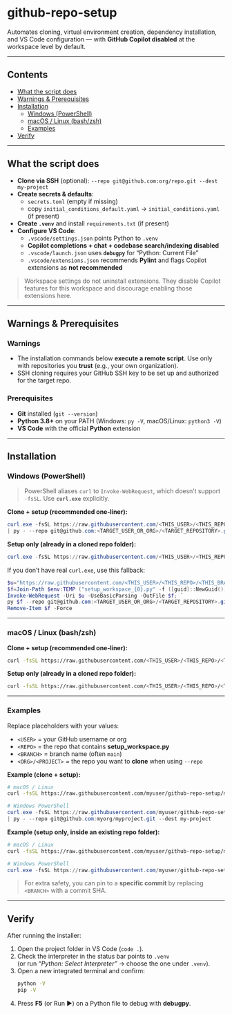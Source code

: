 # github-repo-setup

Automates cloning, virtual environment creation, dependency installation, and VS Code configuration — with **GitHub Copilot disabled** at the workspace level by default.

---

## Contents

- [What the script does](#what-the-script-does)
- [Warnings & Prerequisites](#warnings--prerequisites)
- [Installation](#installation)
  - [Windows (PowerShell)](#windows-powershell)
  - [macOS / Linux (bash/zsh)](#macos--linux-bashzsh)
  - [Examples](#examples)
- [Verify](#verify)

---

## What the script does

- **Clone via SSH** (optional): `--repo git@github.com:org/repo.git --dest my-project`
- **Create secrets & defaults**:
  - `secrets.toml` (empty if missing)
  - copy `initial_conditions_default.yaml` → `initial_conditions.yaml` (if present)
- **Create `.venv`** and install `requirements.txt` (if present)
- **Configure VS Code**:
  - `.vscode/settings.json` points Python to `.venv`
  - **Copilot completions + chat + codebase search/indexing disabled**
  - `.vscode/launch.json` uses **`debugpy`** for “Python: Current File”
  - `.vscode/extensions.json` recommends **Pylint** and flags Copilot extensions as **not recommended**

> Workspace settings do not uninstall extensions. They disable Copilot features for this workspace and discourage enabling those extensions here.

---

## Warnings & Prerequisites

### Warnings
- The installation commands below **execute a remote script**. Use only with repositories you **trust** (e.g., your own organization).
- SSH cloning requires your GitHub SSH key to be set up and authorized for the target repo.

### Prerequisites
- **Git** installed (`git --version`)
- **Python 3.8+** on your PATH (Windows: `py -V`, macOS/Linux: `python3 -V`)
- **VS Code** with the official **Python** extension

---

## Installation

### Windows (PowerShell)

> PowerShell aliases `curl` to `Invoke-WebRequest`, which doesn’t support `-fsSL`. Use **`curl.exe`** explicitly.

**Clone + setup (recommended one‑liner):**
```powershell
curl.exe -fsSL https://raw.githubusercontent.com/<THIS_USER>/<THIS_REPO>/<THIS_BRANCH>/setup_workspace.py `
| py - --repo git@github.com:<TARGET_USER_OR_ORG>/<TARGET_REPOSITORY>.git --dest my-project
```

**Setup only (already in a cloned repo folder):**
```powershell
curl.exe -fsSL https://raw.githubusercontent.com/<THIS_USER>/<THIS_REPO>/<THIS_BRANCH>/setup_workspace.py | py -
```

If you don’t have real `curl.exe`, use this fallback:
```powershell
$u="https://raw.githubusercontent.com/<THIS_USER>/<THIS_REPO>/<THIS_BRANCH>/setup_workspace.py"; `
$f=Join-Path $env:TEMP ("setup_workspace_{0}.py" -f ([guid]::NewGuid())); `
Invoke-WebRequest -Uri $u -UseBasicParsing -OutFile $f; `
py $f --repo git@github.com:<TARGET_USER_OR_ORG>/<TARGET_REPOSITORY>.git --dest my-project; `
Remove-Item $f -Force
```

---

### macOS / Linux (bash/zsh)

**Clone + setup (recommended one‑liner):**
```bash
curl -fsSL https://raw.githubusercontent.com/<THIS_USER>/<THIS_REPO>/<THIS_BRANCH>/setup_workspace.py | python3 - --repo git@github.com:<TARGET_USER_OR_ORG>/<TARGET_REPOSITORY>.git --dest my-project
```

**Setup only (already in a cloned repo folder):**
```bash
curl -fsSL https://raw.githubusercontent.com/<THIS_USER>/<THIS_REPO>/<THIS_BRANCH>/setup_workspace.py | python3 -
```

---

### Examples

Replace placeholders with your values:
- `<USER>` = your GitHub username or org
- `<REPO>` = the repo that contains **setup_workspace.py**
- `<BRANCH>` = branch name (often `main`)
- `<ORG>/<PROJECT>` = the repo you want to **clone** when using `--repo`

**Example (clone + setup):**
```bash
# macOS / Linux
curl -fsSL https://raw.githubusercontent.com/myuser/github-repo-setup/main/setup_workspace.py | python3 - --repo git@github.com:myorg/myproject.git --dest my-project
```

```powershell
# Windows PowerShell
curl.exe -fsSL https://raw.githubusercontent.com/myuser/github-repo-setup/main/setup_workspace.py `
| py - --repo git@github.com:myorg/myproject.git --dest my-project
```

**Example (setup only, inside an existing repo folder):**
```bash
# macOS / Linux
curl -fsSL https://raw.githubusercontent.com/myuser/github-repo-setup/main/setup_workspace.py | python3 -
```
```powershell
# Windows PowerShell
curl.exe -fsSL https://raw.githubusercontent.com/myuser/github-repo-setup/main/setup_workspace.py | py -
```

> For extra safety, you can pin to a **specific commit** by replacing `<BRANCH>` with a commit SHA.

---

## Verify

After running the installer:
1. Open the project folder in VS Code (`code .`).
2. Check the interpreter in the status bar points to `.venv`  
   (or run *“Python: Select Interpreter”* → choose the one under `.venv`).
3. Open a new integrated terminal and confirm:
   ```bash
   python -V
   pip -V
   ```
4. Press **F5** (or Run ▶) on a Python file to debug with **debugpy**.
